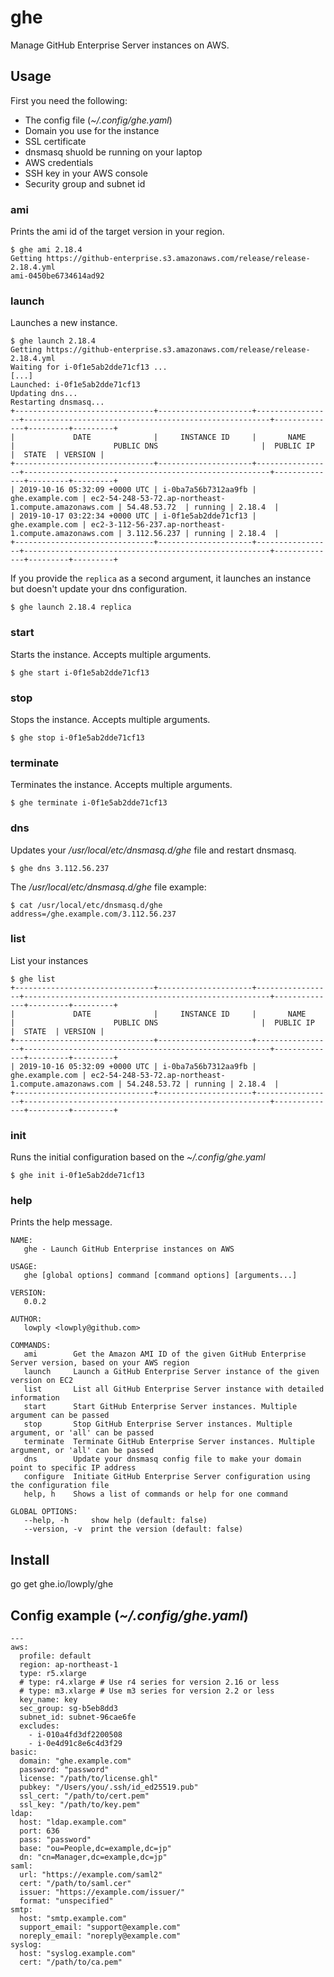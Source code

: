# ghe

Manage GitHub Enterprise Server instances on AWS.

## Usage

First you need the following:

- The config file (*~/.config/ghe.yaml*)
- Domain you use for the instance
- SSL certificate
- dnsmasq shuold be running on your laptop
- AWS credentials
- SSH key in your AWS console
- Security group and subnet id

### ami

Prints the ami id of the target version in your region.

```
$ ghe ami 2.18.4
Getting https://github-enterprise.s3.amazonaws.com/release/release-2.18.4.yml
ami-0450be6734614ad92
```

### launch

Launches a new instance.

```
$ ghe launch 2.18.4
Getting https://github-enterprise.s3.amazonaws.com/release/release-2.18.4.yml
Waiting for i-0f1e5ab2dde71cf13 ...
[...]
Launched: i-0f1e5ab2dde71cf13
Updating dns...
Restarting dnsmasq...
+-------------------------------+---------------------+-----------------+-------------------------------------------------------+--------------+---------+---------+
|             DATE              |     INSTANCE ID     |       NAME      |                      PUBLIC DNS                       |  PUBLIC IP   |  STATE  | VERSION |
+-------------------------------+---------------------+-----------------+-------------------------------------------------------+--------------+---------+---------+
| 2019-10-16 05:32:09 +0000 UTC | i-0ba7a56b7312aa9fb | ghe.example.com | ec2-54-248-53-72.ap-northeast-1.compute.amazonaws.com | 54.48.53.72  | running | 2.18.4  |
| 2019-10-17 03:22:34 +0000 UTC | i-0f1e5ab2dde71cf13 | ghe.example.com | ec2-3-112-56-237.ap-northeast-1.compute.amazonaws.com | 3.112.56.237 | running | 2.18.4  |
+-------------------------------+---------------------+-----------------+-------------------------------------------------------+--------------+---------+---------+
```

If you provide the `replica` as a second argument, it launches an instance but doesn't update your dns configuration.

```
$ ghe launch 2.18.4 replica
```

### start

Starts the instance. Accepts multiple arguments.

```
$ ghe start i-0f1e5ab2dde71cf13
```

### stop

Stops the instance. Accepts multiple arguments.

```
$ ghe stop i-0f1e5ab2dde71cf13
```

### terminate

Terminates the instance. Accepts multiple arguments.

```
$ ghe terminate i-0f1e5ab2dde71cf13
```

### dns

Updates your */usr/local/etc/dnsmasq.d/ghe* file and restart dnsmasq.

```
$ ghe dns 3.112.56.237
```

The */usr/local/etc/dnsmasq.d/ghe* file example:

```
$ cat /usr/local/etc/dnsmasq.d/ghe
address=/ghe.example.com/3.112.56.237
```

### list

List your instances

```
$ ghe list
+-------------------------------+---------------------+-----------------+-------------------------------------------------------+--------------+---------+---------+
|             DATE              |     INSTANCE ID     |       NAME      |                      PUBLIC DNS                       |  PUBLIC IP   |  STATE  | VERSION |
+-------------------------------+---------------------+-----------------+-------------------------------------------------------+--------------+---------+---------+
| 2019-10-16 05:32:09 +0000 UTC | i-0ba7a56b7312aa9fb | ghe.example.com | ec2-54-248-53-72.ap-northeast-1.compute.amazonaws.com | 54.248.53.72 | running | 2.18.4  |
+-------------------------------+---------------------+-----------------+-------------------------------------------------------+--------------+---------+---------+
```

### init

Runs the initial configuration based on the *~/.config/ghe.yaml*

```
$ ghe init i-0f1e5ab2dde71cf13
```

### help

Prints the help message.

```
NAME:
   ghe - Launch GitHub Enterprise instances on AWS

USAGE:
   ghe [global options] command [command options] [arguments...]

VERSION:
   0.0.2

AUTHOR:
   lowply <lowply@github.com>

COMMANDS:
   ami        Get the Amazon AMI ID of the given GitHub Enterprise Server version, based on your AWS region
   launch     Launch a GitHub Enterprise Server instance of the given version on EC2
   list       List all GitHub Enterprise Server instance with detailed information
   start      Start GitHub Enterprise Server instances. Multiple argument can be passed
   stop       Stop GitHub Enterprise Server instances. Multiple argument, or 'all' can be passed
   terminate  Terminate GitHub Enterprise Server instances. Multiple argument, or 'all' can be passed
   dns        Update your dnsmasq config file to make your domain point to specific IP address
   configure  Initiate GitHub Enterprise Server configuration using the configuration file
   help, h    Shows a list of commands or help for one command

GLOBAL OPTIONS:
   --help, -h     show help (default: false)
   --version, -v  print the version (default: false)
```

## Install

go get ghe.io/lowply/ghe

## Config example (*~/.config/ghe.yaml*)

```
---
aws:
  profile: default
  region: ap-northeast-1
  type: r5.xlarge
  # type: r4.xlarge # Use r4 series for version 2.16 or less
  # type: m3.xlarge # Use m3 series for version 2.2 or less
  key_name: key
  sec_group: sg-b5eb8dd3
  subnet_id: subnet-96cae6fe
  excludes:
    - i-010a4fd3df2200508
    - i-0e4d91c8e6c4d3f29
basic:
  domain: "ghe.example.com"
  password: "password"
  license: "/path/to/license.ghl"
  pubkey: "/Users/you/.ssh/id_ed25519.pub"
  ssl_cert: "/path/to/cert.pem"
  ssl_key: "/path/to/key.pem"
ldap:
  host: "ldap.example.com"
  port: 636
  pass: "password"
  base: "ou=People,dc=example,dc=jp"
  dn: "cn=Manager,dc=example,dc=jp"
saml:
  url: "https://example.com/saml2"
  cert: "/path/to/saml.cer"
  issuer: "https://example.com/issuer/"
  format: "unspecified"
smtp:
  host: "smtp.example.com"
  support_email: "support@example.com"
  noreply_email: "noreply@example.com"
syslog:
  host: "syslog.example.com"
  cert: "/path/to/ca.pem"
```
